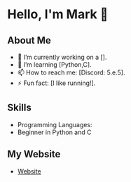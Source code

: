 # Hello, I'm Mark 👋

## About Me
- 🔭 I’m currently working on a [].
- 🌱 I’m learning [Python,C].
- 📫 How to reach me: [Discord: 5.e.5].
- ⚡ Fun fact: [I like running!].

## Skills
- Programming Languages:
- Beginner in Python and C

## My Website
- [Website](https://minka69.github.io/)
